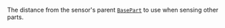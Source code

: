 The distance from the sensor's parent [`BasePart`](https://create.roblox.com/docs/reference/engine/classes/BasePart) to use when sensing
other parts.